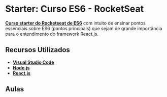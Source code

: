 # Starter: Curso ES6 - RocketSeat

**[Curso starter do Rocketseat de ES6](https://skylab.rocketseat.com.br/node/curso-java-script-es-6)** com intuito de ensinar pontos essenciais sobre ES6 (pontos principais) que sejam de grande importância para o entendimento do framework React.js.

## Recursos Utilizados

- **[Visual Studio Code](https://code.visualstudio.com/?WT.mc_id=react_personal_study-github-gllemos)**
- **[Node.js](https://nodejs.org/en/)**
- **[React.js](https://pt-br.reactjs.org/)**

## Aulas

